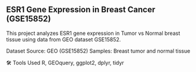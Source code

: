 ## ESR1 Gene Expression in Breast Cancer (GSE15852)  
This project analyzes ESR1 gene expression in Tumor vs Normal breast tissue using data from GEO dataset GSE15852.

Dataset
Source: GEO (GSE15852)
Samples: Breast tumor and normal tissue

🛠 Tools Used
R, GEOquery, ggplot2, dplyr, tidyr

